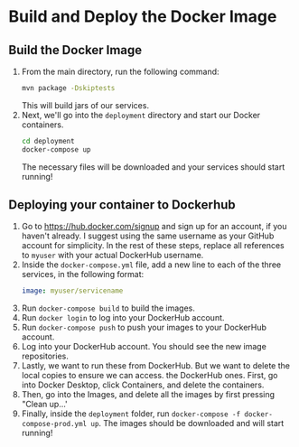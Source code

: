 # Build and Deploy the Docker Image
## Build the Docker Image
1. From the main directory, run the following command:
   ```bash
   mvn package -Dskiptests
   ```
   This will build jars of our services.
2. Next, we'll go into the `deployment` directory and start our Docker containers.
   ```bash
   cd deployment
   docker-compose up
   ```
   The necessary files will be downloaded and your services should start running!

## Deploying your container to Dockerhub


1. Go to https://hub.docker.com/signup and sign up for an account, if you haven't already. I suggest
      using the same username as your GitHub account for simplicity. In the rest of these steps, replace
      all references to `myuser` with your actual DockerHub username.
2. Inside the `docker-compose.yml` file, add a new line to each of the three services, in the following
   format:
   ```yml
   image: myuser/servicename
   ```
3. Run `docker-compose build` to build the images.
2. Run `docker login` to log into your DockerHub account.
3. Run `docker-compose push` to push your images to your DockerHub account.
4. Log into your DockerHub account. You should see the new image repositories.
5. Lastly, we want to run these from DockerHub. But we want to delete the local copies to ensure we can access.
   the DockerHub ones. First, go into Docker Desktop, click Containers, and delete the containers.
6. Then, go into the Images, and delete all the images by first pressing "Clean up...'
7. Finally, inside the `deployment` folder, run `docker-compose -f docker-compose-prod.yml up`. The images should be downloaded and will start running!

